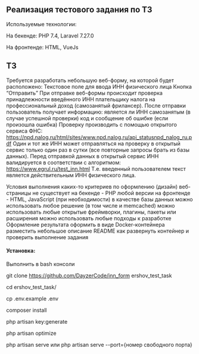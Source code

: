 ## Реализация тестового задания по ТЗ
Используемые технологии:

На бекенде:
PHP 7.4,
Laravel 7.27.0

На фронтенде:
HTML,
VueJs 


## ТЗ
Требуется разработать небольшую веб-форму, на которой будет расположено:
Текстовое поле для ввода ИНН физического лица
Кнопка “Отправить”
При отправке веб-формы происходит проверка принадлежности введённого ИНН
плательщику налога на профессиональный доход (самозанятый фрилансер). После
отправки пользователь получает информацию:
является ли ИНН самозанятым (в случае успешной проверки)
код и сообщение об ошибке (если произошла ошибка)
Проверку производить с помощью открытого сервиса ФНС:
https://npd.nalog.ru/html/sites/www.npd.nalog.ru/api_statusnpd_nalog_ru.pdf
Один и тот же ИНН может отправляться на проверку в открытый сервис только один
раз в сутки (все повторные запросы брать из базы данных).
Перед отправкой данных в открытый сервис ИНН валидируется в соответствии с
алгоритмом:
https://www.egrul.ru/test_inn.html
Т.е. введенный пользователем текст является действительным ИНН физического
лица.

Условия выполнения
каких-то критериев по оформлению (дизайн) веб-страницы не существует
на бекенде - PHP любой версии
на фронтенде - HTML, JavaScript (при необходимости)
в качестве базы данных можно использовать любое решение (в том числе и
memcached)
можно использовать любые открытые фреймворки, плагины, пакеты или
расширения
можно использовать любые подходы к разработке
Оформление результата
оформить в виде Docker-контейнера
разместить небольшое описание README как развернуть контейнер и
проверить выполнение задания


#### Установка:

Выполнить в bash консоли

git clone https://github.com/DayzerCode/inn_form ershov_test_task

cd ershov_test_task/

cp .env.example .env

composer install

php artisan key:generate

php artisan optimize

php artisan serve или php artisan serve --port={номер свободного порта}
